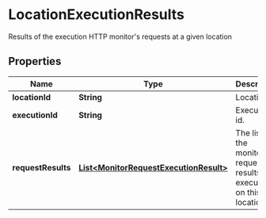 

# LocationExecutionResults

Results of the execution HTTP monitor's requests at a given location

## Properties

| Name | Type | Description | Notes |
|------------ | ------------- | ------------- | -------------|
|**locationId** | **String** | Location id. |  [optional] |
|**executionId** | **String** | Execution id. |  [optional] |
|**requestResults** | [**List&lt;MonitorRequestExecutionResult&gt;**](MonitorRequestExecutionResult.md) | The list of the monitor&#39;s request results executed on this location. |  [optional] |



